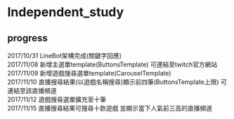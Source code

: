 # Independent_study
## progress <br />
2017/10/31 LineBot架構完成(關鍵字回應) <br />
2017/11/08 新增主選單template(ButtonsTemplate) 可連結至twitch官方網站 <br />
2017/11/09 新增遊戲搜尋選單template(CarouselTemplate) <br />
2017/11/10 直播搜尋結果(以遊戲名稱搜尋)顯示前四筆(ButtonsTemplate上限) 可連結至該直播頻道 <br />
2017/11/12 遊戲搜尋選單擴充至十筆 <br />
2017/11/15 直播搜尋結果可搜尋十款遊戲 並顯示當下人氣前三高的直播頻道 <br /> 

